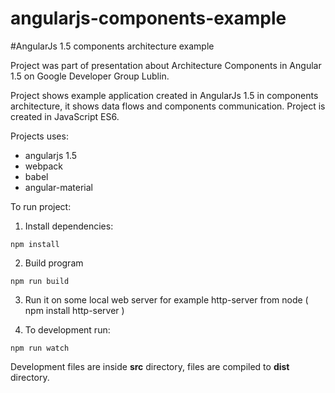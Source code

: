 # angularjs-components-example

#AngularJs 1.5 components architecture example

Project was part of presentation about Architecture Components in Angular 1.5 on Google Developer Group Lublin.

Project shows example application created in AngularJs 1.5 in components architecture, it shows data flows and components communication.
Project is created in JavaScript ES6.

Projects uses:
 - angularjs 1.5
 - webpack
 - babel
 - angular-material
 
 
To run project:

1. Install dependencies:
``` 
npm install
```

2. Build program
``` 
npm run build 
``` 

3. Run it on some local web server for example http-server from node ( npm install http-server )

4. To development run:
```
npm run watch
```

Development files are inside **src** directory, files are compiled to **dist** directory.
